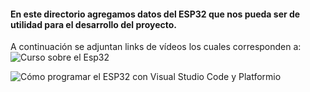 #### En este directorio agregamos datos del ESP32 que nos pueda ser de utilidad para el desarrollo del proyecto.


A continuación se adjuntan links de vídeos los cuales corresponden a:
![Curso sobre el Esp32](https://www.youtube.com/watch?v=VuJkqL2Ys3Y&list=PLCTD_CpMeEKTvjzabAvLGHakg-ql6t0q6)


![Cómo programar el ESP32 con Visual Studio Code y Platformio ](https://www.youtube.com/watch?v=OuE7YBovWWE)
